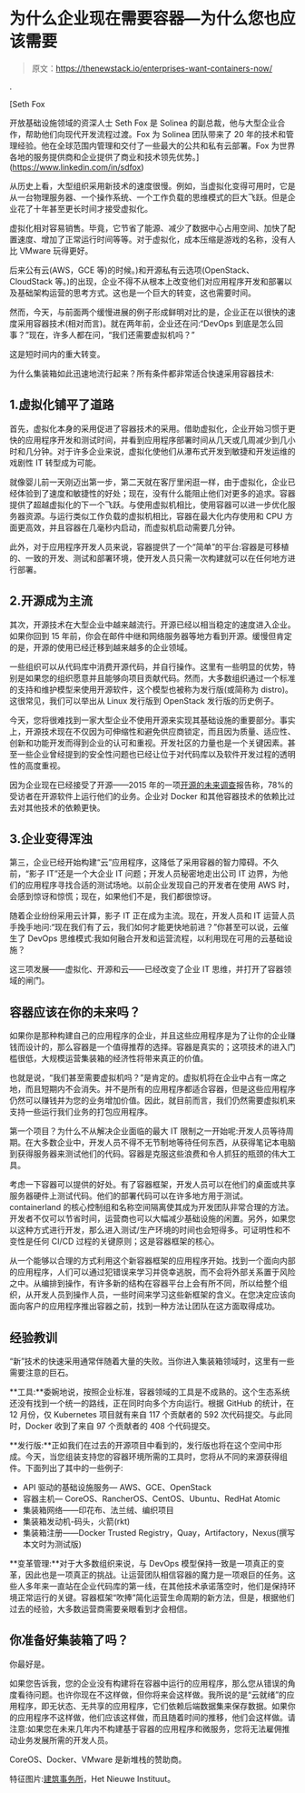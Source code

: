 # 为什么企业现在需要容器—为什么您也应该需要

> 原文：<https://thenewstack.io/enterprises-want-containers-now/>

.

[](https://www.linkedin.com/in/sdfox)

 [Seth Fox

开放基础设施领域的资深人士 Seth Fox 是 Solinea 的副总裁，他与大型企业合作，帮助他们向现代开发流程过渡。Fox 为 Solinea 团队带来了 20 年的技术和管理经验。他在全球范围内管理和交付了一些最大的公共和私有云部署。Fox 为世界各地的服务提供商和企业提供了商业和技术领先优势。](https://www.linkedin.com/in/sdfox) [](https://www.linkedin.com/in/sdfox)

从历史上看，大型组织采用新技术的速度很慢。例如，当虚拟化变得可用时，它是从一台物理服务器、一个操作系统、一个工作负载的思维模式的巨大飞跃。但是企业花了十年甚至更长时间才接受虚拟化。

虚拟化相对容易销售。毕竟，它节省了能源、减少了数据中心占用空间、加快了配置速度、增加了正常运行时间等等。对于虚拟化，成本压缩是游戏的名称，没有人比 VMware 玩得更好。

后来公有云(AWS，GCE 等)的时候。)和开源私有云选项(OpenStack、CloudStack 等。)的出现，企业不得不从根本上改变他们对应用程序开发和部署以及基础架构运营的思考方式。这也是一个巨大的转变，这也需要时间。

然而，今天，与前面两个缓慢进展的例子形成鲜明对比的是，企业正在以很快的速度采用容器技术(相对而言)。就在两年前，企业还在问:“DevOps 到底是怎么回事？”现在，许多人都在问，“我们还需要虚拟机吗？”

这是短时间内的重大转变。

为什么集装箱如此迅速地流行起来？所有条件都非常适合快速采用容器技术:

## 1.虚拟化铺平了道路

首先，虚拟化本身的采用促进了容器技术的采用。借助虚拟化，企业开始习惯于更快的应用程序开发和测试时间，并看到应用程序部署时间从几天或几周减少到几小时和几分钟。对于许多企业来说，虚拟化使他们从瀑布式开发到敏捷和开发运维的戏剧性 IT 转型成为可能。

就像婴儿前一天刚迈出第一步，第二天就在客厅里闲逛一样，由于虚拟化，企业已经体验到了速度和敏捷性的好处；现在，没有什么能阻止他们对更多的追求。容器提供了超越虚拟化的下一个飞跃。与使用虚拟机相比，使用容器可以进一步优化服务器资源。与运行类似工作负载的虚拟机相比，容器在最大化内存使用和 CPU 方面更高效，并且容器在几毫秒内启动，而虚拟机启动需要几分钟。

此外，对于应用程序开发人员来说，容器提供了一个“简单”的平台:容器是可移植的、一致的开发、测试和部署环境，使开发人员只需一次构建就可以在任何地方进行部署。

## 2.开源成为主流

其次，开源技术在大型企业中越来越流行。开源已经以相当稳定的速度进入企业。如果你回到 15 年前，你会在邮件中继和网络服务器等地方看到开源。缓慢但肯定的是，开源的使用已经迁移到越来越多的企业领域。

一些组织可以从代码库中消费开源代码，并自行操作。这里有一些明显的优势，特别是如果您的组织愿意并且能够向项目贡献代码。然而，大多数组织通过一个标准的支持和维护模型来使用开源软件，这个模型也被称为发行版(或简称为 distro)。这很常见，我们可以举出从 Linux 发行版到 OpenStack 发行版的历史例子。

今天，您将很难找到一家大型企业不使用开源来实现其基础设施的重要部分。事实上，开源技术现在不仅因为可伸缩性和避免供应商锁定，而且因为质量、适应性、创新和功能开发而得到企业的认可和重视。开发社区的力量也是一个关键因素。甚至一些企业曾经提到的安全性问题也已经让位于对代码库以及软件开发过程的透明性的高度重视。

因为企业现在已经接受了开源——2015 年的一项[开源的未来调查](http://www.slideshare.net/blackducksoftware/2015-future-of-open-source-survey-results)报告称，78%的受访者在开源软件上运行他们的业务。企业对 Docker 和其他容器技术的依赖比过去对其他技术的依赖更快。

## 3.企业变得浑浊

第三，企业已经开始构建“云”应用程序，这降低了采用容器的智力障碍。不久前，“影子 IT”还是一个大企业 IT 问题；开发人员秘密地走出公司 IT 边界，为他们的应用程序寻找合适的测试场地。以前企业发现自己的开发者在使用 AWS 时，会感到惊讶和惊慌；现在，如果他们不是，我们都很惊讶。

随着企业纷纷采用云计算，影子 IT 正在成为主流。现在，开发人员和 IT 运营人员手挽手地问:“现在我们有了云，我们如何才能更快地前进？”你甚至可以说，云催生了 DevOps 思维模式:我如何融合开发和运营流程，以利用现在可用的云基础设施？

这三项发展——虚拟化、开源和云——已经改变了企业 IT 思维，并打开了容器领域的闸门。

## 容器应该在你的未来吗？

如果你是那种构建自己的应用程序的企业，并且这些应用程序是为了让你的企业赚钱而设计的，那么容器是一个值得推荐的选择。容器是真实的；这项技术的进入门槛很低，大规模运营集装箱的经济性将带来真正的价值。

也就是说，“我们甚至需要虚拟机吗？”是肯定的。虚拟机将在企业中占有一席之地，而且短期内不会消失。并不是所有的应用程序都适合容器，但是这些应用程序仍然可以赚钱并为您的业务增加价值。因此，就目前而言，我们仍然需要虚拟机来支持一些运行我们业务的打包应用程序。

第一个项目？为什么不从解决企业面临的最大 IT 限制之一开始呢:开发人员等待周期。在大多数企业中，开发人员不得不无节制地等待任何东西，从获得笔记本电脑到获得服务器来测试他们的代码。容器是克服这些浪费和令人抓狂的瓶颈的伟大工具。

考虑一下容器可以提供的好处。有了容器框架，开发人员可以在他们的桌面或共享服务器硬件上测试代码。他们的部署代码可以在许多地方用于测试。containerland 的核心控制组和名称空间隔离使其成为开发团队非常合理的方法。开发者不仅可以节省时间，运营商也可以大幅减少基础设施的闲置。另外，如果您以这种方式进行开发，那么进入测试/生产环境的时间也会短得多。可证明性和不变性是任何 CI/CD 过程的关键原则；这是容器框架的核心。

从一个能够以合理的方式利用这个新容器框架的应用程序开始。找到一个面向内部的应用程序，人们可以通过犯错误来学习并侥幸逃脱，而不会将外部关系置于风险之中。从编排到操作，有许多新的结构在容器平台上会有所不同，所以给整个组织，从开发人员到操作人员，一些时间来学习这些新框架的含义。在您决定应该向面向客户的应用程序推出容器之前，找到一种方法让团队在这方面取得成功。

## 经验教训

“新”技术的快速采用通常伴随着大量的失败。当你进入集装箱领域时，这里有一些需要注意的巨石。

**工具:**委婉地说，按照企业标准，容器领域的工具是不成熟的。这个生态系统还没有找到一个统一的路线，正在同时向多个方向运行。根据 GitHub 的统计，在 12 月份，仅 Kubernetes 项目就有来自 117 个贡献者的 592 次代码提交。与此同时，Docker 收到了来自 97 个贡献者的 408 个代码提交。

**发行版:**正如我们在过去的开源项目中看到的，发行版也将在这个空间中形成。今天，当您组装支持您的容器环境所需的工具时，您将从不同的来源获得组件。下面列出了其中的一些例子:

*   API 驱动的基础设施服务— AWS、GCE、OpenStack
*   容器主机— CoreOS、RancherOS、CentOS、Ubuntu、RedHat Atomic
*   集装箱网络——印花布、法兰绒、编织项目
*   集装箱发动机-码头，火箭(rkt)
*   集装箱注册——Docker Trusted Registry，Quay，Artifactory，Nexus(撰写本文时为测试版)

**变革管理:**对于大多数组织来说，与 DevOps 模型保持一致是一项真正的变革，因此也是一项真正的挑战。让运营团队相信容器的魔力是一项艰巨的任务。这些人多年来一直站在企业代码库的第一线，在其他技术承诺落空时，他们是保持环境正常运行的关键。容器框架“吹捧”简化运营生命周期的新方法，但是，根据他们过去的经验，大多数运营商需要亲眼看到才会相信。

## 你准备好集装箱了吗？

你最好是。

如果您告诉我，您的企业没有构建将在容器中运行的应用程序，那么您从错误的角度看待问题。也许你现在不这样做，但你将来会这样做。我所说的是“云就绪”的应用程序，即无状态、无共享的应用程序，它们依赖后端数据集来保存数据。如果你的应用程序不这样做，他们应该这样做，而且随着时间的推移，他们会这样做。请注意:如果您在未来几年内不构建基于容器的应用程序和微服务，您将无法雇佣推动业务发展所需的开发人员。

CoreOS、Docker、VMware 是新堆栈的赞助商。

特征图片:[建筑事务所](https://www.flickr.com/photos/nai_collection/25073847190/)，Het Nieuwe Instituut。

<svg xmlns:xlink="http://www.w3.org/1999/xlink" viewBox="0 0 68 31" version="1.1"><title>Group</title> <desc>Created with Sketch.</desc></svg>